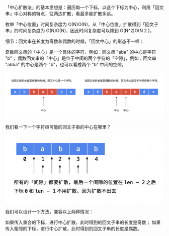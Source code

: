「中心扩散法」的基本思想是：遍历每一个下标，以这个下标为中心，利用「回文串」中心对称的特点，往两边扩散，看最多能扩散多远。

枚举「中心位置」时间复杂度为 O(N)O(N)，从「中心位置」扩散得到「回文子串」的时间复杂度为 O(N)O(N)，因此时间复杂度可以降到 O(N^2)O(N 
2
 )。

细节：回文串在长度为奇数和偶数的时候，「回文中心」的形态不一样：

奇数回文串的「中心」是一个具体的字符，例如：回文串 "aba" 的中心是字符 "b"；
偶数回文串的「中心」是位于中间的两个字符的「空隙」，例如：回文串 "abba" 的中心是两个 "b"，也可以看成两个 "b" 中间的空隙。

![](https://github.com/moon-zhangyue/leetcode/blob/master/editor/cn/image/%5B5%5DlongestPalindrome/1.png)

我们看一下一个字符串可能的回文子串的中心在哪里？

![](https://github.com/moon-zhangyue/leetcode/blob/master/editor/cn/image/%5B5%5DlongestPalindrome/3.png)

我们可以设计一个方法，兼容以上两种情况：

如果传入重合的下标，进行中心扩散，此时得到的回文子串的长度是奇数；
如果传入相邻的下标，进行中心扩散，此时得到的回文子串的长度是偶数。